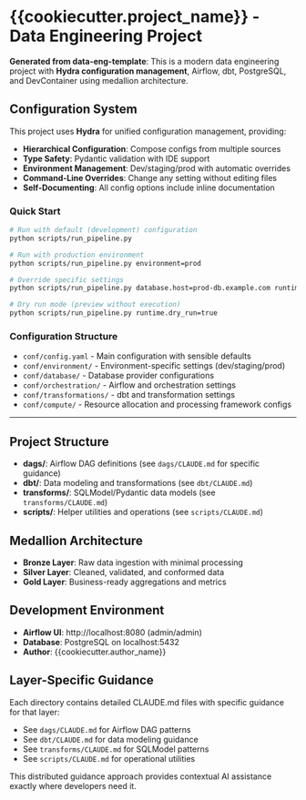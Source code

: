 # {{cookiecutter.project_name}} - Data Engineering Project

**Generated from data-eng-template**: This is a modern data engineering project with **Hydra configuration management**, Airflow, dbt, PostgreSQL, and DevContainer using medallion architecture.

## Configuration System

This project uses **Hydra** for unified configuration management, providing:

- **Hierarchical Configuration**: Compose configs from multiple sources
- **Type Safety**: Pydantic validation with IDE support  
- **Environment Management**: Dev/staging/prod with automatic overrides
- **Command-Line Overrides**: Change any setting without editing files
- **Self-Documenting**: All config options include inline documentation

### Quick Start

```bash
# Run with default (development) configuration
python scripts/run_pipeline.py

# Run with production environment
python scripts/run_pipeline.py environment=prod

# Override specific settings
python scripts/run_pipeline.py database.host=prod-db.example.com runtime.parallel_jobs=8

# Dry run mode (preview without execution)
python scripts/run_pipeline.py runtime.dry_run=true
```

### Configuration Structure

- `conf/config.yaml` - Main configuration with sensible defaults
- `conf/environment/` - Environment-specific settings (dev/staging/prod)
- `conf/database/` - Database provider configurations
- `conf/orchestration/` - Airflow and orchestration settings
- `conf/transformations/` - dbt and transformation settings
- `conf/compute/` - Resource allocation and processing framework configs

---

## Project Structure

- **dags/**: Airflow DAG definitions (see `dags/CLAUDE.md` for specific guidance)
- **dbt/**: Data modeling and transformations (see `dbt/CLAUDE.md`)  
- **transforms/**: SQLModel/Pydantic data models (see `transforms/CLAUDE.md`)
- **scripts/**: Helper utilities and operations (see `scripts/CLAUDE.md`)

## Medallion Architecture

- **Bronze Layer**: Raw data ingestion with minimal processing
- **Silver Layer**: Cleaned, validated, and conformed data  
- **Gold Layer**: Business-ready aggregations and metrics

## Development Environment

- **Airflow UI**: http://localhost:8080 (admin/admin)
- **Database**: PostgreSQL on localhost:5432
- **Author**: {{cookiecutter.author_name}}

## Layer-Specific Guidance

Each directory contains detailed CLAUDE.md files with specific guidance for that layer:

- See `dags/CLAUDE.md` for Airflow DAG patterns
- See `dbt/CLAUDE.md` for data modeling guidance
- See `transforms/CLAUDE.md` for SQLModel patterns
- See `scripts/CLAUDE.md` for operational utilities

This distributed guidance approach provides contextual AI assistance exactly where developers need it.